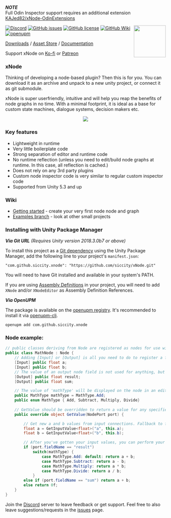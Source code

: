 ***NOTE***<br>
Full Odin Inspector support requires an additional extension<br>
[KAJed82/xNode-OdinExtensions](https://github.com/KAJed82/xNode-OdinExtensions)

<img align="right" width="100" height="100" src="https://user-images.githubusercontent.com/37786733/41541140-71602302-731a-11e8-9434-79b3a57292b6.png">

[![Discord](https://img.shields.io/discord/361769369404964864.svg)](https://discord.gg/qgPrHv4)
[![GitHub issues](https://img.shields.io/github/issues/Siccity/xNode.svg)](https://github.com/Siccity/xNode/issues)
[![GitHub license](https://img.shields.io/badge/license-MIT-blue.svg)](https://raw.githubusercontent.com/Siccity/xNode/master/LICENSE.md)
[![GitHub Wiki](https://img.shields.io/badge/wiki-available-brightgreen.svg)](https://github.com/Siccity/xNode/wiki)
[![openupm](https://img.shields.io/npm/v/com.github.siccity.xnode?label=openupm&registry_uri=https://package.openupm.com)](https://openupm.com/packages/com.github.siccity.xnode/)

[Downloads](https://github.com/Siccity/xNode/releases) / [Asset Store](http://u3d.as/108S) / [Documentation](https://github.com/Siccity/xNode/wiki)

Support xNode on [Ko-fi](https://ko-fi.com/Z8Z5DYWA) or [Patreon](https://www.patreon.com/thorbrigsted)

### xNode
Thinking of developing a node-based plugin? Then this is for you. You can download it as an archive and unpack to a new unity project, or connect it as git submodule.

xNode is super userfriendly, intuitive and will help you reap the benefits of node graphs in no time.
With a minimal footprint, it is ideal as a base for custom state machines, dialogue systems, decision makers etc.

<p align="center">
  <img src="https://user-images.githubusercontent.com/6402525/53689100-3821e680-3d4e-11e9-8440-e68bd802bfd9.png">
</p>

### Key features
* Lightweight in runtime
* Very little boilerplate code
* Strong separation of editor and runtime code
* No runtime reflection (unless you need to edit/build node graphs at runtime. In this case, all reflection is cached.)
* Does not rely on any 3rd party plugins
* Custom node inspector code is very similar to regular custom inspector code
* Supported from Unity 5.3 and up

### Wiki
* [Getting started](https://github.com/Siccity/xNode/wiki/Getting%20Started) - create your very first node node and graph
* [Examples branch](https://github.com/Siccity/xNode/tree/examples) - look at other small projects

### Installing with Unity Package Manager
***Via Git URL***
*(Requires Unity version 2018.3.0b7  or above)*

To install this project as a [Git dependency](https://docs.unity3d.com/Manual/upm-git.html) using the Unity Package Manager,
add the following line to your project's `manifest.json`:

```
"com.github.siccity.xnode": "https://github.com/siccity/xNode.git"
```

You will need to have Git installed and available in your system's PATH.

If you are using [Assembly Definitions](https://docs.unity3d.com/Manual/ScriptCompilationAssemblyDefinitionFiles.html) in your project, you will need to add `XNode` and/or `XNodeEditor` as Assembly Definition References.

***Via OpenUPM***

The package is available on the [openupm registry](https://openupm.com). It's recommended to install it via [openupm-cli](https://github.com/openupm/openupm-cli).

```
openupm add com.github.siccity.xnode
```

### Node example:
```csharp
// public classes deriving from Node are registered as nodes for use within a graph
public class MathNode : Node {
    // Adding [Input] or [Output] is all you need to do to register a field as a valid port on your node 
    [Input] public float a;
    [Input] public float b;
    // The value of an output node field is not used for anything, but could be used for caching output results
    [Output] public float result;
    [Output] public float sum;

    // The value of 'mathType' will be displayed on the node in an editable format, similar to the inspector
    public MathType mathType = MathType.Add;
    public enum MathType { Add, Subtract, Multiply, Divide}
    
    // GetValue should be overridden to return a value for any specified output port
    public override object GetValue(NodePort port) {

        // Get new a and b values from input connections. Fallback to field values if input is not connected
        float a = GetInputValue<float>("a", this.a);
        float b = GetInputValue<float>("b", this.b);

        // After you've gotten your input values, you can perform your calculations and return a value
        if (port.fieldName == "result")
            switch(mathType) {
                case MathType.Add: default: return a + b;
                case MathType.Subtract: return a - b;
                case MathType.Multiply: return a * b;
                case MathType.Divide: return a / b;
            }
        else if (port.fieldName == "sum") return a + b;
        else return 0f;
    }
}
```

Join the [Discord](https://discord.gg/qgPrHv4 "Join Discord server") server to leave feedback or get support.
Feel free to also leave suggestions/requests in the [issues](https://github.com/Siccity/xNode/issues "Go to Issues") page.
